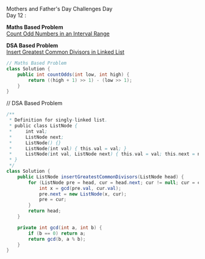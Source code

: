 Mothers and Father's Day Challenges Day  
Day 12 :

 **Maths Based Problem**  
 [Count Odd Numbers in an Interval Range](https://leetcode.com/problems/count-odd-numbers-in-an-interval-range/description/)

 **DSA Based Problem**  
 [Insert Greatest Common Divisors in Linked List](https://leetcode.com/problems/insert-greatest-common-divisors-in-linked-list/description/)

```java
// Maths Based Problem
class Solution {
    public int countOdds(int low, int high) {
        return ((high + 1) >> 1) - (low >> 1);
    }
}
```


// DSA Based Problem
```java
/**
 * Definition for singly-linked list.
 * public class ListNode {
 *     int val;
 *     ListNode next;
 *     ListNode() {}
 *     ListNode(int val) { this.val = val; }
 *     ListNode(int val, ListNode next) { this.val = val; this.next = next; }
 * }
 */
class Solution {
    public ListNode insertGreatestCommonDivisors(ListNode head) {
        for (ListNode pre = head, cur = head.next; cur != null; cur = cur.next) {
            int x = gcd(pre.val, cur.val);
            pre.next = new ListNode(x, cur);
            pre = cur;
        }
        return head;
    }

    private int gcd(int a, int b) {
        if (b == 0) return a;
        return gcd(b, a % b);
    }
}
```
